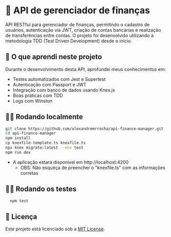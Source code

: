 # 🏦 API de gerenciador de finanças

API RESTful para gerenciador de finanças, permitindo o cadastro de usuários, autenticação via JWT, criação de contas bancárias e realização de transferências entre contas. O projeto foi desenvolvido utilizando a metodologia TDD (Test Driven Development) desde o início.

## 📘 O que aprendi neste projeto

Durante o desenvolvimento desta API, aprofundei meus conhecimentos em:

- Testes automatizados com Jest e Supertest
- Autenticação com Passport e JWT
- Integração com banco de dados usando Knex.js
- Boas práticas com TDD
- Logs com Winston

## 👨‍💻 Rodando localmente

```bash
git clone https://github.com/alexandremrrocha/api-finance-manager.git
cd api-finance-manager
npm install
cp knexfile-template.ts knexfile.ts
npx knex migrate:latest --env test
npm run dev
```
- A aplicação estará disponível em http://localhost:4200
  - OBS: Não esqueça de preencher o "knexfile.ts" com as informações corretas

## 🧑‍🔬 Rodando os testes

```bash  
  npm test
```

## 📄 Licença

Este projeto está licenciado sob a [MIT License](LICENSE).
